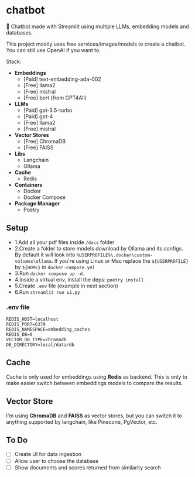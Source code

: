 # chatbot

🤖 Chatbot made with Streamlit using multiple LLMs, embedding models and databases.

This project mostly uses free services/images/models to create a chatbot.
You can still use OpenAI if you want to.

Stack:

- **Embeddings**
  - [Paid] text-embedding-ada-002
  - [Free] llama2
  - [Free] mistral
  - [Free] bert (from GPT4All)
- **LLMs**
  - [Paid] gpt-3.5-turbo
  - [Paid] gpt-4
  - [Free] llama2
  - [Free] mistral
- **Vector Stores**
  - [Free] ChromaDB
  - [Free] FAISS
- **Libs**
  - Langchain
  - Ollama
- **Cache**
  - Redis
- **Containers**
  - Docker
  - Docker Compose
- **Package Manager**
  - Poetry

## Setup

- 1.Add all your pdf files inside `/docs` folder
- 2.Create a folder to store models download by Ollama and its configs. By default it will look into `%USERPROFILE%\.docker\custom-volumes\ollama`. If you're using Linux or Mac replace the `${USERPROFILE}` by `${HOME}` in `docker-compose.yml`
- 3.Run `docker compose up -d`.
- 4.Inside a virtual env, install the deps: `poetry install`
- 5.Create `.env` file (example in next section)
- 6.Run `streamlit run ui.py`

### .env file

```env
REDIS_HOST=localhost
REDIS_PORT=6379
REDIS_NAMESPACE=embedding_caches
REDIS_DB=0
VECTOR_DB_TYPE=chromadb
DB_DIRECTORY=local/data/db
```

## Cache

Cache is only used for embeddings using **Redis** as backend.
This is only to make easier switch between embeddings models to compare the results.

## Vector Store

I'm using **ChromaDB** and **FAISS** as vector stores, but you can switch it to anything supported by langchain, like Pinecone, PgVector, etc.

## To Do

- [ ] Create UI for data ingestion
- [ ] Allow user to choose the database
- [ ] Show documents and scores returned from similarity search
